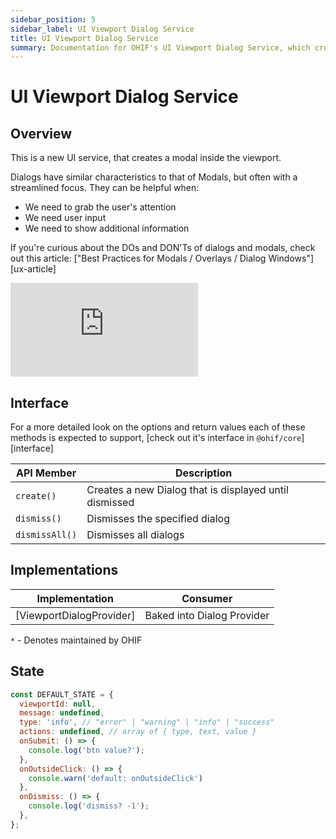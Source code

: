 ```yaml
---
sidebar_position: 5
sidebar_label: UI Viewport Dialog Service
title: UI Viewport Dialog Service
summary: Documentation for OHIF's UI Viewport Dialog Service, which creates modal dialogs inside specific viewports for contextual user interactions, supporting different types of messages and action buttons for user input.
---
```


# UI Viewport Dialog Service

## Overview
This is a new UI service, that creates a modal inside the viewport.

Dialogs have similar characteristics to that of Modals, but often with a
streamlined focus. They can be helpful when:

- We need to grab the user's attention
- We need user input
- We need to show additional information

If you're curious about the DOs and DON'Ts of dialogs and modals, check out this
article: ["Best Practices for Modals / Overlays / Dialog Windows"][ux-article]



<div style={{padding:"56.25% 0 0 0", position:"relative"}}>
    <iframe src="https://player.vimeo.com/video/549261939?badge=0&amp;autopause=0&amp;player_id=0&amp;app_id=58479"  frameBorder="0" allow="autoplay; fullscreen; picture-in-picture" allowFullScreen style= {{ position:"absolute",top:0,left:0,width:"100%",height:"100%"}} title="measurement-report"></iframe>
</div>

## Interface

For a more detailed look on the options and return values each of these methods
is expected to support, [check out it's interface in `@ohif/core`][interface]

| API Member     | Description                                            |
| -------------- | ------------------------------------------------------ |
| `create()`     | Creates a new Dialog that is displayed until dismissed |
| `dismiss()`    | Dismisses the specified dialog                         |
| `dismissAll()` | Dismisses all dialogs                                  |

## Implementations

| Implementation           | Consumer                   |
| ------------------------ | -------------------------- |
| [ViewportDialogProvider] | Baked into Dialog Provider |

`*` - Denotes maintained by OHIF


## State

```js
const DEFAULT_STATE = {
  viewportId: null,
  message: undefined,
  type: 'info', // "error" | "warning" | "info" | "success"
  actions: undefined, // array of { type, text, value }
  onSubmit: () => {
    console.log('btn value?');
  },
  onOutsideClick: () => {
    console.warn('default: onOutsideClick')
  },
  onDismiss: () => {
    console.log('dismiss? -1');
  },
};
```
